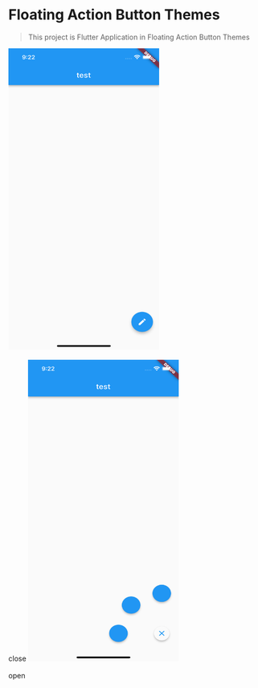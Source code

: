 # Floating Action Button Themes

> This project is Flutter Application in Floating Action Button Themes

<img src="/images/close.png" width="300px" height="600px"></img>
<br></br>
close
<img src="/images/open.png" width="300px" height="600px"></img>
<br></br>
open
